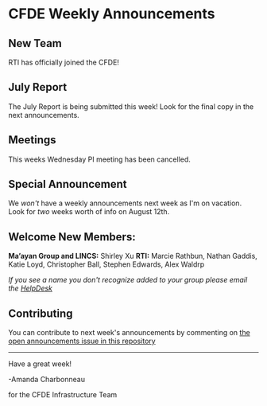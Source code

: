 # CFDE Weekly Announcements

## New Team

RTI has officially joined the CFDE! 

## July Report

The July Report is being submitted this week! Look for the final copy in the next announcements.

## Meetings

This weeks Wednesday PI meeting has been cancelled.

## Special Announcement

We *won't* have a weekly announcements next week as I'm on vacation. Look for *two* weeks worth of info on August 12th.

## Welcome New Members:
**Ma’ayan Group and LINCS:** Shirley Xu
**RTI:** Marcie Rathbun, Nathan Gaddis, Katie Loyd, Christopher Ball, Stephen Edwards, Alex Waldrp

*If you see a name you don't recognize added to your group please email the [HelpDesk](mailto:autohelp+int+851+6545985337373134556@CFDE.groups.io )*

## Contributing

You can contribute to next week's announcements by commenting on [the open
announcements issue in this repository](https://github.com/nih-cfde/announcements/issues?utf8=%E2%9C%93&q=is%3Aissue+is%3Aopen+Announcements)

---

Have a great week!

-Amanda Charbonneau

for the CFDE Infrastructure Team
